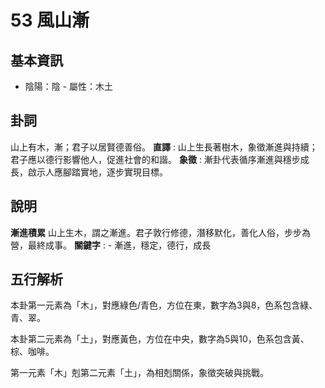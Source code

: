 # 53 風山漸

## 基本資訊
- 陰陽：陰 - 屬性：木土 
## 卦詞
山上有木，漸；君子以居賢德善俗。
 **直譯** : 山上生長著樹木，象徵漸進與持續；君子應以德行影響他人，促進社會的和諧。
 **象徵** : 漸卦代表循序漸進與穩步成長，啟示人應腳踏實地，逐步實現目標。
## 說明
**漸進積累** 山上生木，謂之漸進。君子敦行修德，潛移默化，善化人俗，步步為營，最終成事。
**關鍵字** : - 漸進，穩定，德行，成長
## 五行解析
本卦第一元素為「木」，對應綠色/青色，方位在東，數字為3與8，色系包含綠、青、翠。

本卦第二元素為「土」，對應黃色，方位在中央，數字為5與10，色系包含黃、棕、咖啡。

第一元素「木」剋第二元素「土」，為相剋關係，象徵突破與挑戰。

